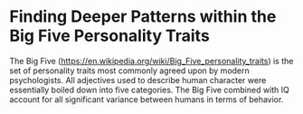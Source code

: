 # Finding Deeper Patterns within the Big Five Personality Traits

The Big Five (https://en.wikipedia.org/wiki/Big_Five_personality_traits) is the set of personality traits most commonly agreed upon by modern psychologists. All adjectives used to describe human character were essentially boiled down into five categories. The Big Five combined with IQ account for all significant variance between humans in terms of behavior. 
